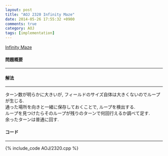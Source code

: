 ```yaml
---
layout: post
title: "AOJ 2320 Infinity Maze"
date: 2014-05-26 17:55:32 +0900
comments: true
category: AOJ
tags: [implementation]
---
```


[Infinity Maze](http://judge.u-aizu.ac.jp/onlinejudge/description.jsp?id=2320)

#### 問題概要

****

#### 解法

****

ターン数が明らかに大きいが, フィールドのサイズ自体は大きくないのでループが生じる.  
通った場所を向きと一緒に保存しておくことで, ループを検出する.  
ループを見つけたらそのループが残りのターンで何回行えるか調べて足す.  
余ったターンは普通に回す. 

#### コード

****

{% include_code AOJ/2320.cpp %}

